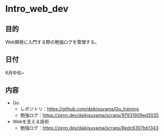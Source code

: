 # Intro_web_dev

## 目的

Web開発に入門する際の勉強ログを管理する。

## 日付

6月中旬~

## 内容

- Go
  - レポジトリ：https://github.com/daikisuyama/Go_training
  - 勉強ログ：https://zenn.dev/daikisuyama/scraps/97931909ed3035
- Webを支える技術
  - 勉強ログ：https://zenn.dev/daikisuyama/scraps/8edc6307bb1343


